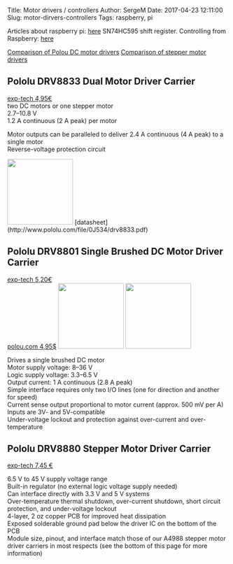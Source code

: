 Title: Motor drivers / controllers 
Author: SergeM
Date: 2017-04-23 12:11:00
Slug: motor-dirvers-controllers
Tags: raspberry, pi


Articles about raspberry pi: [here](/raspberry-pi-links.html)
SN74HC595 shift register. Controlling from Raspberry: [here](/sn74hc595-shift-register.html)


[Comparison of Polou DC motor drivers](https://www.pololu.com/search/compare/11)
[Comparison of stepper motor drivers](https://www.pololu.com/search/compare/120,156,155,154/0,s,8,1,35,32,21,22,23,25/24,27,28,31,30,39,38,33,78,155,157/x)

## Pololu DRV8833 Dual Motor Driver Carrier
[exp-tech 4,95€](http://www.exp-tech.de/pololu-drv8833-dual-motor-driver-carrier)  
two DC motors or one stepper motor  
2.7‌‌–10.8 V  
1.2 A continuous (2 A peak) per motor

Motor outputs can be paralleled to deliver 2.4 A continuous (4 A peak) to a single motor  
Reverse-voltage protection circuit  

<img src="{filename}/2017/04/drivers/Pololu DRV8833.png" width="150">
[datasheet](http://www.pololu.com/file/0J534/drv8833.pdf)


## Pololu DRV8801 Single Brushed DC Motor Driver Carrier
[exp-tech 5,20€](http://www.exp-tech.de/pololu-drv8801-single-brushed-dc-motor-driver-carrier)  
[polou.com 4,95$](https://www.pololu.com/product/2136)
<img src="{filename}/2017/04/drivers/Pololu DRV8801 1.jpg" width="150">
<img src="{filename}/2017/04/drivers/Pololu DRV8801 2.jpg" width="150">  

Drives a single brushed DC motor  
Motor supply voltage: 8–36 V  
Logic supply voltage: 3.3–6.5 V  
Output current: 1 A continuous (2.8 A peak)  
Simple interface requires only two I/O lines (one for direction and another for speed)  
Current sense output proportional to motor current (approx. 500 mV per A)  
Inputs are 3V- and 5V-compatible  
Under-voltage lockout and protection against over-current and over-temperature  




## Pololu DRV8880 Stepper Motor Driver Carrier
[exp-tech 7,45 €](http://www.exp-tech.de/pololu-drv8880-stepper-motor-driver-carrier)

6.5 V to 45 V supply voltage range  
Built-in regulator (no external logic voltage supply needed)  
Can interface directly with 3.3 V and 5 V systems  
Over-temperature thermal shutdown, over-current shutdown, short circuit protection, and under-voltage lockout  
4-layer, 2 oz copper PCB for improved heat dissipation  
Exposed solderable ground pad below the driver IC on the bottom of the PCB  
Module size, pinout, and interface match those of our A4988 stepper motor driver carriers in most respects (see the bottom of this page for more information)  


